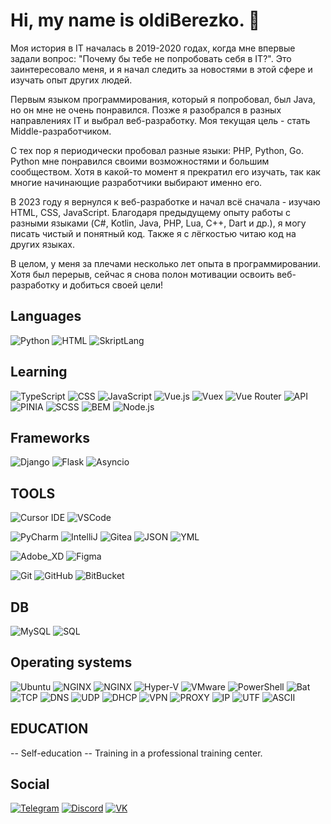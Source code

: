 
# Hi, my name is oldiBerezko. 👋

Моя история в IT началась в 2019-2020 годах, когда мне впервые задали вопрос: "Почему бы тебе не попробовать себя в IT?". Это заинтересовало меня, и я начал следить за новостями в этой сфере и изучать опыт других людей. 

Первым языком программирования, который я попробовал, был Java, но он мне не очень понравился. Позже я разобрался в разных направлениях IT и выбрал веб-разработку. Моя текущая цель - стать Middle-разработчиком.

С тех пор я периодически пробовал разные языки: PHP, Python, Go. Python мне понравился своими возможностями и большим сообществом. Хотя в какой-то момент я прекратил его изучать, так как многие начинающие разработчики выбирают именно его. 

В 2023 году я вернулся к веб-разработке и начал всё сначала - изучаю HTML, CSS, JavaScript. Благодаря предыдущему опыту работы с разными языками (C#, Kotlin, Java, PHP, Lua, C++, Dart и др.), я могу писать чистый и понятный код. Также я с лёгкостью читаю код на других языках.

В целом, у меня за плечами несколько лет опыта в программировании. Хотя был перерыв, сейчас я снова полон мотивации освоить веб-разработку и добиться своей цели!

## Languages
![Python](https://img.shields.io/badge/-Python-000000?style=for-the-badge&logo=python&logoColor=white)
![HTML](https://img.shields.io/badge/-HTML-000000?style=for-the-badge&logo=html5&logoColor=white)
![SkriptLang](https://img.shields.io/badge/-SkriptLang-000000?style=for-the-badge)

## Learning
![TypeScript](https://img.shields.io/badge/-TypeScript-000000?style=for-the-badge&logo=typescript&logoColor=white)
![CSS](https://img.shields.io/badge/-CSS-000000?style=for-the-badge&logo=css3&logoColor=white)
![JavaScript](https://img.shields.io/badge/-JavaScript-000000?style=for-the-badge&logo=javascript&logoColor=white)
![Vue.js](https://img.shields.io/badge/-Vue.js-000000?style=for-the-badge&logo=vue.js&logoColor=white)
![Vuex](https://img.shields.io/badge/-Vuex-000000?style=for-the-badge&logo=vuex&logoColor=white)
![Vue Router](https://img.shields.io/badge/-Vue%20Router-000000?style=for-the-badge&logo=vue-router&logoColor=white)
![API](https://img.shields.io/badge/-API-000000?style=for-the-badge)
![PINIA](https://img.shields.io/badge/-PINIA-000000?style=for-the-badge)
![SCSS](https://img.shields.io/badge/-SCSS-000000?style=for-the-badge)
![BEM](https://img.shields.io/badge/-BEM-000000?style=for-the-badge)
![Node.js](https://img.shields.io/badge/-Node.js-000000?style=for-the-badge&logo=node.js&logoColor=white)


## Frameworks
![Django](https://img.shields.io/badge/-Django-000000?style=for-the-badge&logo=django&logoColor=white)
![Flask](https://img.shields.io/badge/-Flask-000000?style=for-the-badge&logo=flask&logoColor=white)
![Asyncio](https://img.shields.io/badge/-Asyncio-000000?style=for-the-badge&logo=python&logoColor=white)

## TOOLS 
![Cursor IDE](https://img.shields.io/badge/-Cursor_IDE-000000?style=for-the-badge&logo=cursor&logoColor=white)
![VSCode](https://img.shields.io/badge/-VSCode-000000?style=for-the-badge&logo=visual-studio-code&logoColor=white)

![PyCharm](https://img.shields.io/badge/-PyCharm-000000?style=for-the-badge&logo=pycharm&logoColor=white)
![IntelliJ](https://img.shields.io/badge/-IntelliJ-000000?style=for-the-badge&logo=intellij-idea&logoColor=white)
![Gitea](https://img.shields.io/badge/-Gitea-000000?style=for-the-badge&logo=gitea&logoColor=white)
![JSON](https://img.shields.io/badge/-JSON-000000?style=for-the-badge&logo=json&logoColor=white)
![YML](https://img.shields.io/badge/-YML-000000?style=for-the-badge&logo=yaml&logoColor=white)

![Adobe_XD](https://img.shields.io/badge/-Adobe_XD-000000?style=for-the-badge&logo=adobe-xd&logoColor=white)
![Figma](https://img.shields.io/badge/-Figma-000000?style=for-the-badge&logo=figma&logoColor=white)

![Git](https://img.shields.io/badge/-Git-000000?style=for-the-badge&logo=git&logoColor=white)
![GitHub](https://img.shields.io/badge/-GitHub-000000?style=for-the-badge&logo=github&logoColor=white)
![BitBucket](https://img.shields.io/badge/-BitBucket-000000?style=for-the-badge&logo=bitbucket&logoColor=white)


## DB
![MySQL](https://img.shields.io/badge/-MySQL-000000?style=for-the-badge&logo=mysql&logoColor=white)
![SQL](https://img.shields.io/badge/-SQL-000000?style=for-the-badge&logo=sql&logoColor=white)


## Operating systems
![Ubuntu](https://img.shields.io/badge/-Ubuntu-000000?style=for-the-badge&logo=ubuntu&logoColor=white)
![NGINX](https://img.shields.io/badge/-NGINX-000000?style=for-the-badge&logo=nginx&logoColor=white)
![NGINX](https://img.shields.io/badge/-Windows-000000?style=for-the-badge&logo=nginx&logoColor=white)
![Hyper-V](https://img.shields.io/badge/-Hyper--V-000000?style=for-the-badge&logo=microsoft&logoColor=white)
![VMware](https://img.shields.io/badge/-VMware-000000?style=for-the-badge&logo=vmware&logoColor=white)
![PowerShell](https://img.shields.io/badge/-PowerShell-000000?style=for-the-badge&logo=powershell&logoColor=white)
![Bat](https://img.shields.io/badge/-Bat-000000?style=for-the-badge&logo=bat&logoColor=white)
![TCP](https://img.shields.io/badge/-TCP-000000?style=for-the-badge&logo=tcp&logoColor=white)
![DNS](https://img.shields.io/badge/-DNS-000000?style=for-the-badge&logo=dns&logoColor=white)
![UDP](https://img.shields.io/badge/-UDP-000000?style=for-the-badge&logo=udp&logoColor=white)
![DHCP](https://img.shields.io/badge/-DHCP-000000?style=for-the-badge&logo=dhcp&logoColor=white)
![VPN](https://img.shields.io/badge/-VPN-000000?style=for-the-badge&logo=vpn&logoColor=white)
![PROXY](https://img.shields.io/badge/-PROXY-000000?style=for-the-badge&logo=proxy&logoColor=white)
![IP](https://img.shields.io/badge/-IP-000000?style=for-the-badge&logo=ip&logoColor=white)
![UTF](https://img.shields.io/badge/-UTF-000000?style=for-the-badge&logo=ip&logoColor=white)
![ASCII](https://img.shields.io/badge/-ASCII-000000?style=for-the-badge&logo=ip&logoColor=white)



## EDUCATION
-- Self-education
-- Training in a professional training center.

## Social
[![Telegram](https://img.shields.io/badge/-Telegram-000000?style=for-the-badge&logo=telegram)](https://t.me/berezko)
[![Discord](https://img.shields.io/badge/-Discord-000000?style=for-the-badge&logo=discord)](https://discord.com/users/oldiberezko)
[![VK](https://img.shields.io/badge/-VK-000000?style=for-the-badge&logo=vk)](https://vk.com/oldiberezko)
